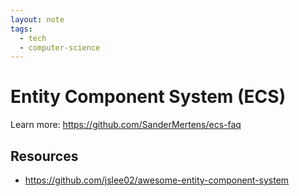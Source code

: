 ```yaml
---
layout: note
tags:
  - tech
  - computer-science
---
```


# Entity Component System (ECS)

Learn more: https://github.com/SanderMertens/ecs-faq

## Resources

- https://github.com/jslee02/awesome-entity-component-system
